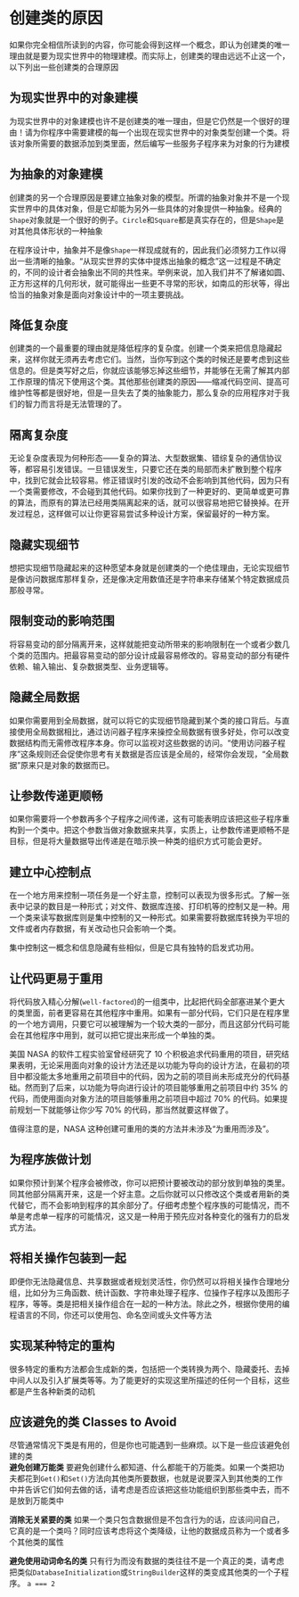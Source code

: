 # 创建类的原因

如果你完全相信所读到的内容，你可能会得到这样一个概念，即认为创建类的唯一理由就是要为现实世界中的物理建模。而实际上，创建类的理由远远不止这一个，以下列出一些创建类的合理原因


## 为现实世界中的对象建模

为现实世界中的对象建模也许不是创建类的唯一理由，但是它仍然是一个很好的理由！请为你程序中需要建模的每一个出现在现实世界中的对象类型创建一个类。将该对象所需要的数据添加到类里面，然后编写一些服务子程序来为对象的行为建模

## 为抽象的对象建模

创建类的另一个合理原因是要建立抽象对象的模型。所谓的抽象对象并不是一个现实世界中的具体对象，但是它却能为另外一些具体的对象提供一种抽象。经典的`Shape`对象就是一个很好的例子。`Circle`和`Square`都是真实存在的，但是`Shape`是对其他具体形状的一种抽象

在程序设计中，抽象并不是像`Shape`一样现成就有的，因此我们必须努力工作以得出一些清晰的抽象。“从现实世界的实体中提炼出抽象的概念”这一过程是不确定的，不同的设计者会抽象出不同的共性来。举例来说，加入我们并不了解诸如圆、正方形这样的几何形状，就可能得出一些更不寻常的形状，如南瓜的形状等，得出恰当的抽象对象是面向对象设计中的一项主要挑战。

## 降低复杂度

创建类的一个最重要的理由就是降低程序的复杂度。创建一个类来把信息隐藏起来，这样你就无须再去考虑它们。当然，当你写到这个类的时候还是要考虑到这些信息的。但是类写好之后，你就应该能够忘掉这些细节，并能够在无需了解其内部工作原理的情况下使用这个类。其他那些创建类的原因——缩减代码空间、提高可维护性等都是很好地，但是一旦失去了类的抽象能力，那么复杂的应用程序对于我们的智力而言将是无法管理的了。

## 隔离复杂度

无论复杂度表现为何种形态——复杂的算法、大型数据集、错综复杂的通信协议等，都容易引发错误。一旦错误发生，只要它还在类的局部而未扩散到整个程序中，找到它就会比较容易。修正错误时引发的改动不会影响到其他代码，因为只有一个类需要修改，不会碰到其他代码。如果你找到了一种更好的、更简单或更可靠的算法，而原有的算法已经用类隔离起来的话，就可以很容易地把它替换掉。在开发过程总，这样做可以让你更容易尝试多种设计方案，保留最好的一种方案。

## 隐藏实现细节

想把实现细节隐藏起来的这种愿望本身就是创建类的一个绝佳理由，无论实现细节是像访问数据库那样复杂，还是像决定用数值还是字符串来存储某个特定数据成员那般寻常。

## 限制变动的影响范围

将容易变动的部分隔离开来，这样就能把变动所带来的影响限制在一个或者少数几个类的范围内。把最容易变动的部分设计成最容易修改的。容易变动的部分有硬件依赖、输入输出、复杂数据类型、业务逻辑等。

## 隐藏全局数据

如果你需要用到全局数据，就可以将它的实现细节隐藏到某个类的接口背后。与直接使用全局数据相比，通过访问器子程序来操控全局数据有很多好处，你可以改变数据结构而无需修改程序本身。你可以监视对这些数据的访问。“使用访问器子程序”这条规则还会促使你思考有关数据是否应该是全局的，经常你会发现，“全局数据”原来只是对象的数据而已。

## 让参数传递更顺畅

如果你需要将一个参数再多个子程序之间传递，这有可能表明应该把这些子程序重构到一个类中。把这个参数当做对象数据来共享，实质上，让参数传递更顺畅不是目标，但是将大量数据导出传递是在暗示换一种类的组织方式可能会更好。

## 建立中心控制点

在一个地方用来控制一项任务是一个好主意，控制可以表现为很多形式。了解一张表中记录的数目是一种形式；对文件、数据库连接、打印机等的控制又是一种。用一个类来读写数据库则是集中控制的又一种形式。如果需要将数据库转换为平坦的文件或者内存数据，有关改动也只会影响一个类。

集中控制这一概念和信息隐藏有些相似，但是它具有独特的启发式功用。

## 让代码更易于重用

将代码放入精心分解(`well-factored`)的一组类中，比起把代码全部塞进某个更大的类里面，前者更容易在其他程序中重用。如果有一部分代码，它们只是在程序里的一个地方调用，只要它可以被理解为一个较大类的一部分，而且这部分代码可能会在其他程序中用到，就可以把它提出来形成一个单独的类。

美国 NASA 的软件工程实验室曾经研究了 10 个积极追求代码重用的项目，研究结果表明，无论采用面向对象的设计方法还是以功能为导向的设计方法，在最初的项目中都没能太多地重用之前项目中的代码，因为之前的项目尚未形成充分的代码基础。然而到了后来，以功能为导向进行设计的项目能够重用之前项目中约 35% 的代码，而使用面向对象方法的项目能够重用之前项目中超过 70% 的代码。如果提前规划一下就能够让你少写 70% 的代码，那当然就要这样做了。

值得注意的是，NASA 这种创建可重用的类的方法并未涉及“为重用而涉及”。

## 为程序族做计划

如果你预计到某个程序会被修改，你可以把预计要被改动的部分放到单独的类里。同其他部分隔离开来，这是一个好主意。之后你就可以只修改这个类或者用新的类代替它，而不会影响到程序的其余部分了。仔细考虑整个程序族的可能情况，而不单是考虑单一程序的可能情况，这又是一种用于预先应对各种变化的强有力的启发式方法。

## 将相关操作包装到一起

即便你无法隐藏信息、共享数据或者规划灵活性，你仍然可以将相关操作合理地分组，比如分为三角函数、统计函数、字符串处理子程序、位操作子程序以及图形子程序，等等。类是把相关操作组合在一起的一种方法。除此之外，根据你使用的编程语言的不同，你还可以使用包、命名空间或头文件等方法

## 实现某种特定的重构

很多特定的重构方法都会生成新的类，包括把一个类转换为两个、隐藏委托、去掉中间人以及引入扩展类等等。为了能更好的实现这里所描述的任何一个目标，这些都是产生各种新类的动机

## 应该避免的类 Classes to Avoid

尽管通常情况下类是有用的，但是你也可能遇到一些麻烦。以下是一些应该避免创建的类  
**避免创建万能类** 要避免创建什么都知道、什么都能干的万能类。如果一个类把功夫都花到`Get()`和`Set()`方法向其他类所要数据，也就是说要深入到其他类的工作中并告诉它们如何去做的话，请考虑是否应该把这些功能组织到那些类中去，而不是放到万能类中

**消除无关紧要的类** 如果一个类只包含数据但是不包含行为的话，应该问问自己，它真的是一个类吗？同时应该考虑将这个类降级，让他的数据成员称为一个或者多个其他类的属性

**避免使用动词命名的类** 只有行为而没有数据的类往往不是一个真正的类，请考虑把类似`DatabaseInitialization`或`StringBuilder`这样的类变成其他类的一个子程序。 `a === 2`